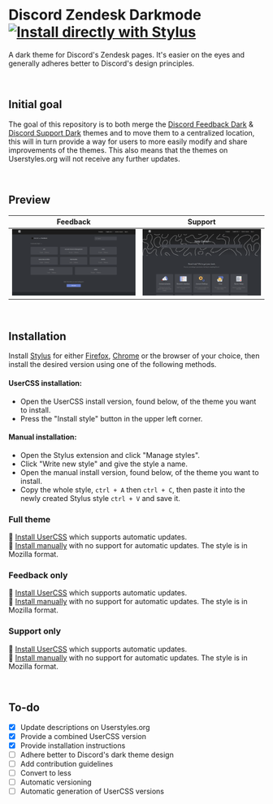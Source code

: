 # Discord Zendesk Darkmode [![Install directly with Stylus](https://img.shields.io/badge/Install%20directly%20with-Stylus-00adad.svg)](https://raw.githubusercontent.com/Thereatra/Discord-Zendesk-Darkmode/master/zendesk-dark.user.css)

A dark theme for Discord's Zendesk pages. It's easier on the eyes and generally adheres better to Discord's design principles.  

<br>

## Initial goal

The goal of this repository is to both merge the [Discord Feedback Dark](https://userstyles.org/styles/165795) & [Discord Support Dark](https://userstyles.org/styles/166961) themes and to move them to a centralized location, this will in turn provide a way for users to more easily modify and share improvements of the themes. This also means that the themes on Userstyles.org will not receive any further updates.

<br>

## Preview

| Feedback | Support |
|----------|---------|
| ![Feedback after](./images/screenshots/feedback_after.png) | ![Support after](./images/screenshots/support_after.png) |

<br>

## Installation

Install [Stylus](https://github.com/openstyles/stylus) for either [Firefox](https://addons.mozilla.org/en-US/firefox/addon/styl-us/), [Chrome](https://chrome.google.com/webstore/detail/stylus/clngdbkpkpeebahjckkjfobafhncgmne) or the browser of your choice, then install the desired version using one of the following methods.

#### UserCSS installation:

- Open the UserCSS install version, found below, of the theme you want to install.
- Press the "Install style" button in the upper left corner.

#### Manual installation:

- Open the Stylus extension and click "Manage styles".
- Click "Write new style" and give the style a name.
- Open the manual install version, found below, of the theme you want to install.
- Copy the whole style, `ctrl + A` then `ctrl + C`, then paste it into the newly created Stylus style `ctrl + V` and save it.

### Full theme

💾 [Install UserCSS](https://raw.githubusercontent.com/Thereatra/Discord-Zendesk-Darkmode/master/zendesk-dark.user.css) which supports automatic updates.  
💾 [Install manually](https://raw.githubusercontent.com/Thereatra/Discord-Zendesk-Darkmode/master/zendesk-dark.css) with no support for automatic updates. The style is in Mozilla format.

### Feedback only

💾 [Install UserCSS](https://raw.githubusercontent.com/Thereatra/Discord-Zendesk-Darkmode/master/feedback/feedback-dark.user.css) which supports automatic updates.  
💾 [Install manually](https://raw.githubusercontent.com/Thereatra/Discord-Zendesk-Darkmode/master/feedback/feedback-dark.css) with no support for automatic updates. The style is in Mozilla format.

### Support only

💾 [Install UserCSS](https://raw.githubusercontent.com/Thereatra/Discord-Zendesk-Darkmode/master/support/support-dark.user.css) which supports automatic updates.  
💾 [Install manually](https://raw.githubusercontent.com/Thereatra/Discord-Zendesk-Darkmode/master/support/support-dark.css) with no support for automatic updates. The style is in Mozilla format.

<br>

## To-do

- [x] Update descriptions on Userstyles.org
- [x] Provide a combined UserCSS version
- [x] Provide installation instructions
- [ ] Adhere better to Discord's dark theme design
- [ ] Add contribution guidelines
- [ ] Convert to less
- [ ] Automatic versioning
- [ ] Automatic generation of UserCSS versions
